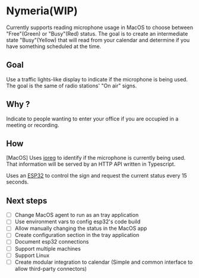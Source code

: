 # Nymeria(WIP)

Currently supports reading microphone usage in MacOS to choose between "Free"(Green) or "Busy"(Red) status.
The goal is to create an intermediate state "Busy"(Yellow) that will read from your calendar and determine if you have something scheduled at the time.

## Goal

Use a traffic lights-like display to indicate if the microphone is being used. The goal is the same
of radio stations' "On air" signs.

## Why ?

Indicate to people wanting to enter your office if you are occupied in a meeting or recording.

## How

[MacOS] Uses [ioreg](https://developer.apple.com/library/archive/documentation/DeviceDrivers/Conceptual/IOKitFundamentals/TheRegistry/TheRegistry.html)
to identify if the microphone is currently being used. That information will be served by an HTTP API written in Typescript.

Uses an [ESP32](https://www.espressif.com/en/products/socs/esp32) to control the sign and request the current status
every 15 seconds.

## Next steps

- [ ] Change MacOS agent to run as an tray application
- [ ] Use environment vars to config esp32's code build
- [ ] Allow manually changing the status in the MacOS app
- [ ] Create configuration section in the tray application
- [ ] Document esp32 connections
- [ ] Support multiple machines
- [ ] Support Linux
- [ ] Create modular integration to calendar (Simple and common interface to allow third-party connectors)

